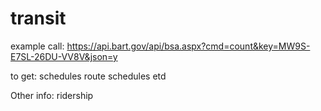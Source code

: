 # transit

example call: https://api.bart.gov/api/bsa.aspx?cmd=count&key=MW9S-E7SL-26DU-VV8V&json=y

to get:
  schedules
  route schedules
  etd
  
Other info:
  ridership

